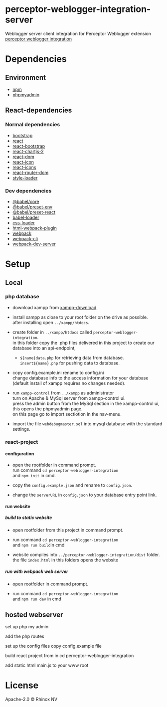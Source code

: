 # perceptor-weblogger-integration-server

Weblogger server client integration for Perceptor Weblogger extension  
[perceptor weblogger integration](https://github.com/Rhinox-Training/perceptor-weblogger-integration)

# Dependencies

## Environment

- [npm](https://docs.npmjs.com/)
- [phpmyadmin](https://www.phpmyadmin.net/)

## React-dependencies

### Normal dependencies

- [bootstrap](https://www.npmjs.com/package/bootstrap)
- [react](https://www.npmjs.com/package/react)
- [react-bootstrap](https://www.npmjs.com/package/react-bootstrap)
- [react-chartjs-2](https://www.npmjs.com/package/react-chartjs-2)
- [react-dom](https://www.npmjs.com/package/react-dom)
- [react-icon](https://www.npmjs.com/package/react-icon)
- [react-icons](https://www.npmjs.com/package/react-icons)
- [react-router-dom](https://www.npmjs.com/package/react-router-dom)
- [style-loader](https://www.npmjs.com/package/style-loader)

### Dev dependencies

- [@babel/core](https://www.npmjs.com/package/react-router-dom)
- [@babel/preset-env](https://www.npmjs.com/package/@babel/preset-env)
- [@babel/preset-react](https://www.npmjs.com/package/@babel/preset-react)
- [babel-loader](https://www.npmjs.com/package/babel-loader)
- [css-loader](https://www.npmjs.com/package/css-loader)
- [html-webpack-plugin](https://www.npmjs.com/package/html-webpack-plugin)
- [webpack](https://www.npmjs.com/package/webpack)
- [webpack-cli](https://www.npmjs.com/package/webpack-cli)
- [webpack-dev-server](https://www.npmjs.com/package/webpack-dev-server)


# Setup

## Local

### php database

- download xampp from  [xampp-download](https://www.apachefriends.org/download.html)

- install xampp as close to your root folder on the drive as possible.  
after installing open `../xampp/htdocs`.

- create folder in `../xampp/htdocs` called `perceptor-weblogger-integration`.  
in this folder copy the .php files delivered in this project to create our database into an api-endpoint,

  - `${name}data.php` for retrieving data from database.  
    `insert${name}.php` for pushing data to database.

- copy config.example.ini rename to config.ini  
change database info to the access information for your database (default install of xampp requires no changes needed).

- run `xampp-control` from `../xampp` as administrator  
turn on Apache & MySql server from xampp-control ui.  
press the admin button from the MySql section in the xampp-control ui, this opens the phpmyadmin page.  
on this page go to import sectiotion in the nav-menu.

- import the file `webdebugmaster.sql` into mysql database with the standard settings.


### react-project

#### configuration

- open the rootfolder in command prompt.  
run command `cd perceptor-weblogger-integration`    
and `npm init` in cmd.

- copy the `config.example.json` and rename to `config.json`.

- change the `serverURL` in `config.json` to your database entry point link.

#### run website

##### build to static website

- open rootfolder from this project in command prompt. 

- run command `cd perceptor-weblogger-integration`  
and `npm run build`in cmd

- website compiles into `../perceptor-weblogger-integration/dist` folder.  
the file `index.html` in this folders opens the website

##### run with webpack web server

- open rootfolder in command prompt. 

- run command `cd perceptor-weblogger-integration`  
and `npm run dev` in cmd


## hosted webserver


set up php my admin

add the php routes

set up the config files
copy config.example file 

build react project from in cd perceptor-weblogger-integration


add static html main.js to your www root

# License

Apache-2.0 © Rhinox NV
